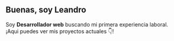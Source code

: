 ## Buenas, soy Leandro

<p>Soy <strong>Desarrollador web</strong> buscando mi primera experiencia laboral.<br />¡Aqui puedes ver mis proyectos actuales 👇!</p>
